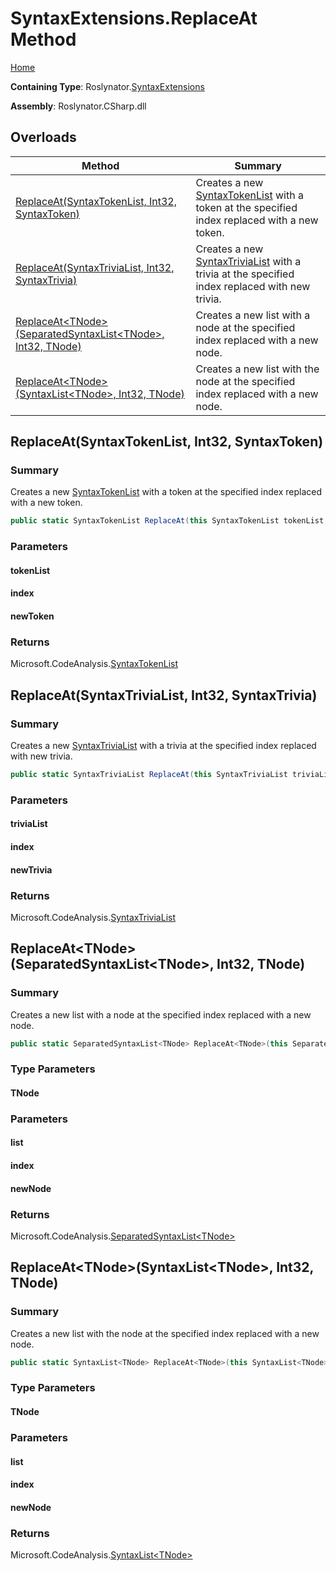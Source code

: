 <a name="_top"></a>

# SyntaxExtensions\.ReplaceAt Method

[Home](../../../README.md#_top)

**Containing Type**: Roslynator\.[SyntaxExtensions](../README.md#_top)

**Assembly**: Roslynator\.CSharp\.dll

## Overloads

| Method | Summary |
| ------ | ------- |
| [ReplaceAt(SyntaxTokenList, Int32, SyntaxToken)](../ReplaceAt/README.md#Roslynator_SyntaxExtensions_ReplaceAt_Microsoft_CodeAnalysis_SyntaxTokenList_System_Int32_Microsoft_CodeAnalysis_SyntaxToken_) | Creates a new [SyntaxTokenList](https://docs.microsoft.com/en-us/dotnet/api/microsoft.codeanalysis.syntaxtokenlist) with a token at the specified index replaced with a new token\. |
| [ReplaceAt(SyntaxTriviaList, Int32, SyntaxTrivia)](../ReplaceAt/README.md#Roslynator_SyntaxExtensions_ReplaceAt_Microsoft_CodeAnalysis_SyntaxTriviaList_System_Int32_Microsoft_CodeAnalysis_SyntaxTrivia_) | Creates a new [SyntaxTriviaList](https://docs.microsoft.com/en-us/dotnet/api/microsoft.codeanalysis.syntaxtrivialist) with a trivia at the specified index replaced with new trivia\. |
| [ReplaceAt\<TNode>(SeparatedSyntaxList\<TNode>, Int32, TNode)](#Roslynator_SyntaxExtensions_ReplaceAt__1_Microsoft_CodeAnalysis_SeparatedSyntaxList___0__System_Int32___0_) | Creates a new list with a node at the specified index replaced with a new node\. |
| [ReplaceAt\<TNode>(SyntaxList\<TNode>, Int32, TNode)](#Roslynator_SyntaxExtensions_ReplaceAt__1_Microsoft_CodeAnalysis_SyntaxList___0__System_Int32___0_) | Creates a new list with the node at the specified index replaced with a new node\. |

## ReplaceAt\(SyntaxTokenList, Int32, SyntaxToken\) <a name="Roslynator_SyntaxExtensions_ReplaceAt_Microsoft_CodeAnalysis_SyntaxTokenList_System_Int32_Microsoft_CodeAnalysis_SyntaxToken_"></a>

### Summary

Creates a new [SyntaxTokenList](https://docs.microsoft.com/en-us/dotnet/api/microsoft.codeanalysis.syntaxtokenlist) with a token at the specified index replaced with a new token\.

```csharp
public static SyntaxTokenList ReplaceAt(this SyntaxTokenList tokenList, int index, SyntaxToken newToken)
```

### Parameters

#### tokenList

#### index

#### newToken

### Returns

Microsoft\.CodeAnalysis\.[SyntaxTokenList](https://docs.microsoft.com/en-us/dotnet/api/microsoft.codeanalysis.syntaxtokenlist)

## ReplaceAt\(SyntaxTriviaList, Int32, SyntaxTrivia\) <a name="Roslynator_SyntaxExtensions_ReplaceAt_Microsoft_CodeAnalysis_SyntaxTriviaList_System_Int32_Microsoft_CodeAnalysis_SyntaxTrivia_"></a>

### Summary

Creates a new [SyntaxTriviaList](https://docs.microsoft.com/en-us/dotnet/api/microsoft.codeanalysis.syntaxtrivialist) with a trivia at the specified index replaced with new trivia\.

```csharp
public static SyntaxTriviaList ReplaceAt(this SyntaxTriviaList triviaList, int index, SyntaxTrivia newTrivia)
```

### Parameters

#### triviaList

#### index

#### newTrivia

### Returns

Microsoft\.CodeAnalysis\.[SyntaxTriviaList](https://docs.microsoft.com/en-us/dotnet/api/microsoft.codeanalysis.syntaxtrivialist)

## ReplaceAt\<TNode>\(SeparatedSyntaxList\<TNode>, Int32, TNode\) <a name="Roslynator_SyntaxExtensions_ReplaceAt__1_Microsoft_CodeAnalysis_SeparatedSyntaxList___0__System_Int32___0_"></a>

### Summary

Creates a new list with a node at the specified index replaced with a new node\.

```csharp
public static SeparatedSyntaxList<TNode> ReplaceAt<TNode>(this SeparatedSyntaxList<TNode> list, int index, TNode newNode) where TNode : Microsoft.CodeAnalysis.SyntaxNode
```

### Type Parameters

#### TNode

### Parameters

#### list

#### index

#### newNode

### Returns

Microsoft\.CodeAnalysis\.[SeparatedSyntaxList\<TNode>](https://docs.microsoft.com/en-us/dotnet/api/microsoft.codeanalysis.separatedsyntaxlist-1)

## ReplaceAt\<TNode>\(SyntaxList\<TNode>, Int32, TNode\) <a name="Roslynator_SyntaxExtensions_ReplaceAt__1_Microsoft_CodeAnalysis_SyntaxList___0__System_Int32___0_"></a>

### Summary

Creates a new list with the node at the specified index replaced with a new node\.

```csharp
public static SyntaxList<TNode> ReplaceAt<TNode>(this SyntaxList<TNode> list, int index, TNode newNode) where TNode : Microsoft.CodeAnalysis.SyntaxNode
```

### Type Parameters

#### TNode

### Parameters

#### list

#### index

#### newNode

### Returns

Microsoft\.CodeAnalysis\.[SyntaxList\<TNode>](https://docs.microsoft.com/en-us/dotnet/api/microsoft.codeanalysis.syntaxlist-1)

